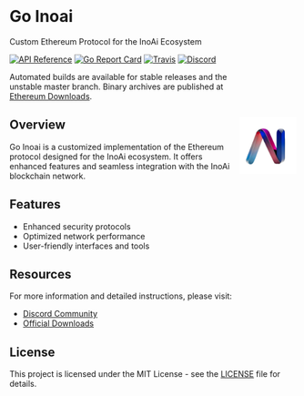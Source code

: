 <img src="./inoai-icon.png" align="right" width="100" style="margin-top: 250px;">
  
  <br>
  
# Go Inoai

Custom Ethereum Protocol for the InoAi Ecosystem

[![API Reference](https://pkg.go.dev/badge/github.com/ethereum/go-ethereum)](https://pkg.go.dev/github.com/ethereum/go-ethereum?tab=doc)
[![Go Report Card](https://goreportcard.com/badge/github.com/ethereum/go-ethereum)](https://goreportcard.com/report/github.com/ethereum/go-ethereum)
[![Travis](https://app.travis-ci.com/ethereum/go-ethereum.svg?branch=master)](https://app.travis-ci.com/github/ethereum/go-ethereum)
[![Discord](https://img.shields.io/badge/discord-join%20chat-blue.svg)](https://discord.gg/nthXNEv)

Automated builds are available for stable releases and the unstable master branch. Binary archives are published at [Ethereum Downloads](https://geth.ethereum.org/downloads/).

## Overview

Go Inoai is a customized implementation of the Ethereum protocol designed for the InoAi ecosystem. It offers enhanced features and seamless integration with the InoAi blockchain network.

## Features

- Enhanced security protocols
- Optimized network performance
- User-friendly interfaces and tools

## Resources

For more information and detailed instructions, please visit:

- [Discord Community]([https://discord.gg/nthXNEv](https://discord.com/channels/1264248890635587636/1265301476507648010))
- [Official Downloads](https://geth.ethereum.org/downloads/)

## License

This project is licensed under the MIT License - see the [LICENSE](LICENSE) file for details.

